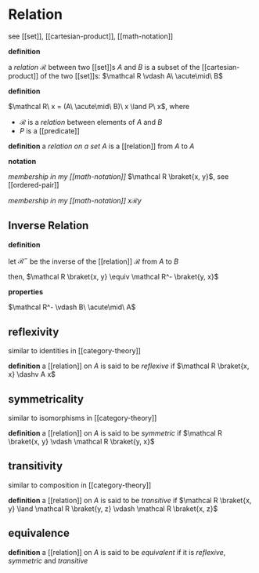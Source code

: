 # Relation

see [[set]], [[cartesian-product]], [[math-notation]]

**definition**

a _relation_ $\mathcal R$ between two [[set]]s $A$ and $B$ is a subset of the [[cartesian-product]] of the two [[set]]s: $\mathcal R \vdash A\ \acute\mid\ B$

**definition**

$\mathcal R\ x = (A\ \acute\mid\ B)\ x \land P\ x$, where

- $\mathcal R$ is a _relation_ between elements of $A$ and $B$
- $P$ is a [[predicate]]

**definition** a _relation on a set_ $A$ is a [[relation]] from $A$ to $A$

**notation**

_membership in my [[math-notation]]_ $\mathcal R \braket{x, y}$, see [[ordered-pair]]

_membership in my [[math-notation]]_ $x \mathcal R y$

## Inverse Relation

**definition**

let $\mathcal R^-$ be the inverse of the [[relation]] $\mathcal R$ from $A$ to $B$

then, $\mathcal R \braket{x, y} \equiv \mathcal R^- \braket{y, x}$

**properties**

$\mathcal R^- \vdash B\ \acute\mid\ A$

## reflexivity

similar to identities in [[category-theory]]

**definition** a [[relation]] on $A$ is said to be _reflexive_ if $\mathcal R \braket{x, x} \dashv A x$

## symmetricality

similar to isomorphisms in [[category-theory]]

**definition** a [[relation]] on $A$ is said to be _symmetric_ if $\mathcal R \braket{x, y} \vdash \mathcal R \braket{y, x}$

## transitivity

similar to composition in [[category-theory]]

**definition** a [[relation]] on $A$ is said to be _transitive_ if $\mathcal R \braket{x, y} \land \mathcal R \braket{y, z} \vdash \mathcal R \braket{x, z}$

## equivalence

**definition** a [[relation]] on $A$ is said to be _equivalent_ if it is _reflexive_, _symmetric_ and _transitive_
